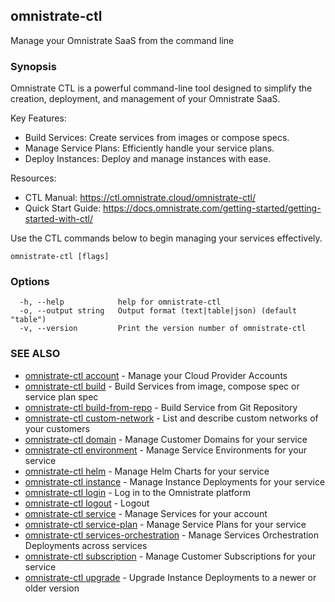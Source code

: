 ## omnistrate-ctl

Manage your Omnistrate SaaS from the command line

### Synopsis


Omnistrate CTL is a powerful command-line tool designed to simplify the creation, deployment, and
management of your Omnistrate SaaS.

Key Features:
- Build Services: Create services from images or compose specs.
- Manage Service Plans: Efficiently handle your service plans.
- Deploy Instances: Deploy and manage instances with ease.

Resources:
- CTL Manual: https://ctl.omnistrate.cloud/omnistrate-ctl/
- Quick Start Guide: https://docs.omnistrate.com/getting-started/getting-started-with-ctl/

Use the CTL commands below to begin managing your services effectively.



```
omnistrate-ctl [flags]
```

### Options

```
  -h, --help            help for omnistrate-ctl
  -o, --output string   Output format (text|table|json) (default "table")
  -v, --version         Print the version number of omnistrate-ctl
```

### SEE ALSO

* [omnistrate-ctl account](omnistrate-ctl_account.md)	 - Manage your Cloud Provider Accounts
* [omnistrate-ctl build](omnistrate-ctl_build.md)	 - Build Services from image, compose spec or service plan spec
* [omnistrate-ctl build-from-repo](omnistrate-ctl_build-from-repo.md)	 - Build Service from Git Repository
* [omnistrate-ctl custom-network](omnistrate-ctl_custom-network.md)	 - List and describe custom networks of your customers
* [omnistrate-ctl domain](omnistrate-ctl_domain.md)	 - Manage Customer Domains for your service
* [omnistrate-ctl environment](omnistrate-ctl_environment.md)	 - Manage Service Environments for your service
* [omnistrate-ctl helm](omnistrate-ctl_helm.md)	 - Manage Helm Charts for your service
* [omnistrate-ctl instance](omnistrate-ctl_instance.md)	 - Manage Instance Deployments for your service
* [omnistrate-ctl login](omnistrate-ctl_login.md)	 - Log in to the Omnistrate platform
* [omnistrate-ctl logout](omnistrate-ctl_logout.md)	 - Logout
* [omnistrate-ctl service](omnistrate-ctl_service.md)	 - Manage Services for your account
* [omnistrate-ctl service-plan](omnistrate-ctl_service-plan.md)	 - Manage Service Plans for your service
* [omnistrate-ctl services-orchestration](omnistrate-ctl_services-orchestration.md)	 - Manage Services Orchestration Deployments across services
* [omnistrate-ctl subscription](omnistrate-ctl_subscription.md)	 - Manage Customer Subscriptions for your service
* [omnistrate-ctl upgrade](omnistrate-ctl_upgrade.md)	 - Upgrade Instance Deployments to a newer or older version

